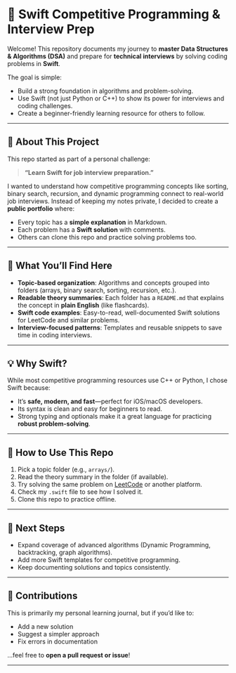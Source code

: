 # 🚀 Swift Competitive Programming & Interview Prep

Welcome! This repository documents my journey to **master Data Structures & Algorithms (DSA)** and prepare for **technical interviews** by solving coding problems in **Swift**.

The goal is simple:

- Build a strong foundation in algorithms and problem-solving.
- Use Swift (not just Python or C++) to show its power for interviews and coding challenges.
- Create a beginner-friendly learning resource for others to follow.

---

## 🎯 About This Project

This repo started as part of a personal challenge:

> **“Learn Swift for job interview preparation.”**

I wanted to understand how competitive programming concepts like sorting, binary search, recursion, and dynamic programming connect to real-world job interviews. Instead of keeping my notes private, I decided to create a **public portfolio** where:

- Every topic has a **simple explanation** in Markdown.
- Each problem has a **Swift solution** with comments.
- Others can clone this repo and practice solving problems too.

---

## 🧩 What You’ll Find Here

- **Topic-based organization**: Algorithms and concepts grouped into folders (arrays, binary search, sorting, recursion, etc.).
- **Readable theory summaries**: Each folder has a `README.md` that explains the concept in **plain English** (like flashcards).
- **Swift code examples**: Easy-to-read, well-documented Swift solutions for LeetCode and similar problems.
- **Interview-focused patterns**: Templates and reusable snippets to save time in coding interviews.

---

## 💡 Why Swift?

While most competitive programming resources use C++ or Python, I chose Swift because:

- It’s **safe, modern, and fast**—perfect for iOS/macOS developers.
- Its syntax is clean and easy for beginners to read.
- Strong typing and optionals make it a great language for practicing **robust problem-solving**.

---

## 🚀 How to Use This Repo

1. Pick a topic folder (e.g., `arrays/`).
2. Read the theory summary in the folder (if available).
3. Try solving the same problem on [LeetCode](https://leetcode.com/) or another platform.
4. Check my `.swift` file to see how I solved it.
5. Clone this repo to practice offline.

---

## 🔮 Next Steps

- Expand coverage of advanced algorithms (Dynamic Programming, backtracking, graph algorithms).
- Add more Swift templates for competitive programming.
- Keep documenting solutions and topics consistently.

---

## 🤝 Contributions

This is primarily my personal learning journal, but if you’d like to:

- Add a new solution
- Suggest a simpler approach
- Fix errors in documentation

…feel free to **open a pull request or issue**!

---
